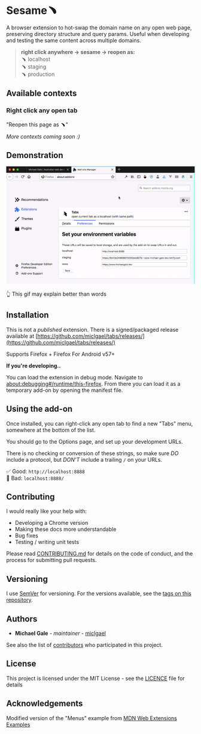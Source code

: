 # Sesame﹅

A browser extension to hot-swap the domain name on any open web page, preserving directory structure and query params. Useful when developing and testing the same content across multiple domains.

> **right click anywhere &rarr; sesame &rarr; reopen as:**<br>
> ﹅ localhost<br>
> ﹅ staging<br>
> ﹅ production

## Available contexts

<!--
### Right click anywhere on a page

"Reopen this page as ﹅"

### Right click any hyperlink

"Reopen this URL in as ﹅"
-->

### Right click any open tab

"Reopen this page as ﹅"

_More contexts coming soon :)_

## Demonstration

![Old Sesame demo](assets/demonstration.gif)

👆 This gif may explain better than words

## Installation

This is not a *published* extension. There is a signed/packaged release available at [https://github.com/miclgael/tabs/releases/](https://github.com/miclgael/tabs/releases/)

Supports Firefox + Firefox For Android v57+

**If you're developing..**

You can load the extension in debug mode. Navigate to [about:debugging#/runtime/this-firefox](about:debugging#/runtime/this-firefox). From there you can load it as a temporary add-on by opening the manifest file.

## Using the add-on

Once installed, you can right-click any open tab to find a new "Tabs" menu, somewhere at the bottom of the list.

You should go to the Options page, and set up your development URLs.

There is no checking or conversion of these strings, so make sure *DO* include a protocol, but *DON'T* include a trailing `/` on your URLs.

✅ Good: `http://localhost:8888` <br>
🚫 Bad: `localhost:8888/`

## Contributing

I would really like your help with:

- Developing a Chrome version
- Making these docs more understandable
- Bug fixes
- Testing / writing unit tests

Please read [CONTRIBUTING.md](CONTRIBUTING.md) for details on the code of conduct, and the process for submitting pull requests. 

## Versioning

I use [SemVer](http://semver.org/) for versioning. For the versions available, see the [tags on this repository](https://github.com/miclgael/tabs/tags). 

## Authors

* **Michael Gale** - *maintainer* - [miclgael](https://github.com/miclgael)

See also the list of [contributors](https://github.com/miclgael/tabs/contributors) who participated in this project.

## License

This project is licensed under the MIT License - see the [LICENCE](https://github.com/miclgael/tabs/blob/master/LICENCE) file for details

## Acknowledgements

Modified version of the "Menus" example from [MDN Web Extensions Examples](https://github.com/mdn/webextensions-examples)
